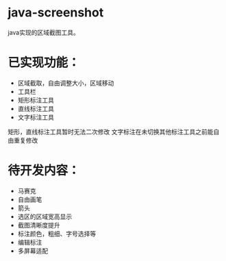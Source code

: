 # java-screenshot

java实现的区域截图工具。

# 已实现功能：
- 区域截取，自由调整大小，区域移动
- 工具栏
- 矩形标注工具
- 直线标注工具
- 文字标注工具  

矩形，直线标注工具暂时无法二次修改
文字标注在未切换其他标注工具之前能自由重复修改

# 待开发内容：
- 马赛克
- 自由画笔
- 箭头
- 选区的区域宽高显示
- 截图清晰度提升
- 标注颜色，粗细、字号选择等
- 编辑标注
- 多屏幕适配
